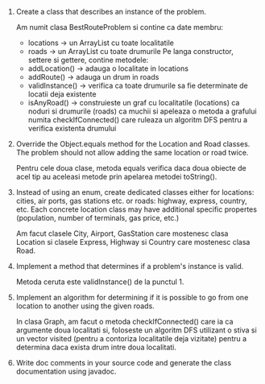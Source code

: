 1. Create a class that describes an instance of the problem.

    Am numit clasa BestRouteProblem si contine ca date membru:
    - locations -> un ArrayList cu toate localitatile
    - roads -> un ArrayList cu toate drumurile
   Pe langa constructor, settere si gettere, contine metodele:
    - addLocation() -> adauga o localitate in locations
    - addRoute() -> adauga un drum in roads
    - validInstance() -> verifica ca toate drumurile sa fie determinate de locatii deja existente
    - isAnyRoad() -> construieste un graf cu localitatile (locations) ca noduri si drumurile (roads) ca muchii si apeleaza o metoda a grafului numita checkIfConnected() care ruleaza un algoritm DFS pentru a verifica existenta drumului

2. Override the Object.equals method for the Location and Road classes. The problem should not allow adding the same location or road twice.
   
   Pentru cele doua clase, metoda equals verifica daca doua obiecte de acel tip au aceleasi metode prin apelarea metodei toString().

3. Instead of using an enum, create dedicated classes either for locations: cities, air ports, gas stations etc. or roads: highway, express, country, etc. Each concrete location class may have additional specific propertes (population, number of terminals, gas price, etc.)

   Am facut clasele City, Airport, GasStation care mostenesc clasa Location si clasele Express, Highway si Country care mostenesc clasa Road.

4. Implement a method that determines if a problem's instance is valid.

   Metoda ceruta este validInstance() de la punctul 1.

5. Implement an algorithm for determining if it is possible to go from one location to another using the given roads.

   In clasa Graph, am facut o metoda  checkIfConnected() care ia ca argumente doua localitati si, foloseste un algoritm DFS utilizant o stiva si un vector visited (pentru a contoriza localitatile deja vizitate) pentru a determina daca exista drum intre doua localitati.

6. Write doc comments in your source code and generate the class documentation using javadoc.